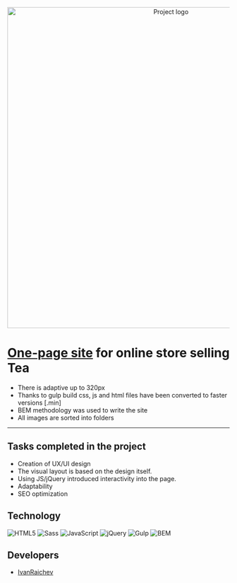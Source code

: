 <p align = "center">
  <img src = "https://i.ibb.co/D8LdGK3/logo2.png" alt ="Project logo" width = "726">
</p>

# <a href="https://ivanraichev.github.io/TeaGreen-shop/">One-page site</a>  for online store selling Tea


- There is adaptive up to 320px
- Thanks to gulp build css, js and html files have been converted to faster versions [.min]
- BEM methodology was used to write the site
- All images are sorted into folders 
---

## Tasks completed in the project

- Creation of UX/UI design
- The visual layout is based on the design itself.
- Using JS/jQuery introduced interactivity into the page.
- Adaptability
- SEO optimization

## Technology
![HTML5](https://img.shields.io/badge/-HTML5-e34f26?logo=html5&logoColor=white)
![Sass](https://img.shields.io/badge/Sass-cc6699?logo=sass&color=pink)
![JavaScript](https://img.shields.io/badge/-JavaScript-f7df1e?logo=javaScript&logoColor=black)
![jQuery](https://img.shields.io/badge/-jQuery-61daf8?logo=jQuery&logoColor=black)
![Gulp](https://img.shields.io/badge/-Gulp-99d6f8?logo=gulp&logoColor=black)
![BEM](https://img.shields.io/badge/-BEM-yellowgreen)

## Developers

- [IvanRaichev](https://github.com/IvanRaichev)
